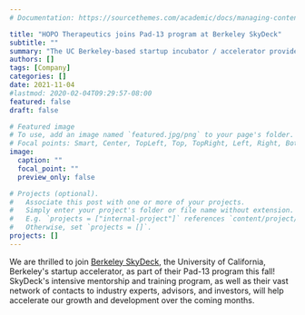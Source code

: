 ```yaml
---
# Documentation: https://sourcethemes.com/academic/docs/managing-content/

title: "HOPO Therapeutics joins Pad-13 program at Berkeley SkyDeck"
subtitle: ""
summary: "The UC Berkeley-based startup incubator / accelerator provides a vast network of resources, contacts, and guidance to help us achieve our mission"
authors: []
tags: [Company]
categories: []
date: 2021-11-04
#lastmod: 2020-02-04T09:29:57-08:00
featured: false
draft: false

# Featured image
# To use, add an image named `featured.jpg/png` to your page's folder.
# Focal points: Smart, Center, TopLeft, Top, TopRight, Left, Right, BottomLeft, Bottom, BottomRight.
image:
  caption: ""
  focal_point: ""
  preview_only: false

# Projects (optional).
#   Associate this post with one or more of your projects.
#   Simply enter your project's folder or file name without extension.
#   E.g. `projects = ["internal-project"]` references `content/project/deep-learning/index.md`.
#   Otherwise, set `projects = []`.
projects: []
---
```

We are thrilled to join [Berkeley SkyDeck](https://skydeck.berkeley.edu/), the University of California, Berkeley's startup accelerator, as part of their Pad-13 program this fall! SkyDeck's intensive mentorship and training program, as well as their vast network of contacts to industry experts, advisors, and investors, will help accelerate our growth and development over the coming months.

